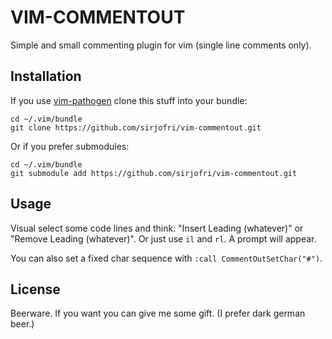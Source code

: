 VIM-COMMENTOUT
==============

Simple and small commenting plugin for vim (single line comments only).

Installation
------------

If you use [vim-pathogen](https://github.com/tpope/vim-pathogen) clone this
stuff into your bundle:

	cd ~/.vim/bundle
	git clone https://github.com/sirjofri/vim-commentout.git

Or if you prefer submodules:

	cd ~/.vim/bundle
	git submodule add https://github.com/sirjofri/vim-commentout.git

Usage
-----

Visual select some code lines and think: "Insert Leading (whatever)" or
"Remove Leading (whatever)". Or just use `il` and `rl`. A prompt will appear.

You can also set a fixed char sequence with `:call CommentOutSetChar("#")`.

License
-------

Beerware. If you want you can give me some gift. (I prefer dark german beer.)
